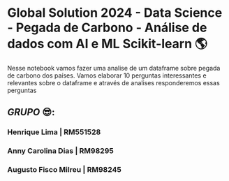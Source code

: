 # Global Solution 2024 - Data Science - Pegada de Carbono - Análise de dados com AI e ML Scikit-learn :earth_americas:
Nesse notebook vamos fazer uma analise de um dataframe sobre pegada de carbono dos países. Vamos elaborar 10 perguntas interessantes e relevantes sobre o dataframe e através de analises responderemos essas perguntas
## *GRUPO* :sunglasses::
### Henrique Lima | RM551528
### Anny Carolina Dias | RM98295
### Augusto Fisco Milreu | RM98245



